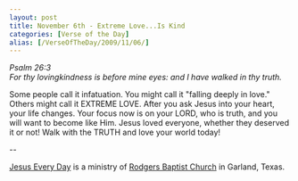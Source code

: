 ```yaml
---
layout: post
title: November 6th - Extreme Love...Is Kind
categories: [Verse of the Day]
alias: [/VerseOfTheDay/2009/11/06/]
---
```


_Psalm 26:3  
For thy lovingkindness is before mine eyes: and I have walked in thy
truth._

Some people call it infatuation. You might call it "falling deeply
in love." Others might call it EXTREME LOVE. After you ask Jesus into
your heart, your life changes. Your focus now is on your LORD, who is
truth, and you will want to become like Him. Jesus loved everyone,
whether they deserved it or not! Walk with the TRUTH and love your
world today!

 --

<a href=http://jesuseveryday.net>Jesus Every Day</a> is a ministry of <a href=http://rodgersbaptist.net>Rodgers Baptist Church</a> in Garland, Texas.
